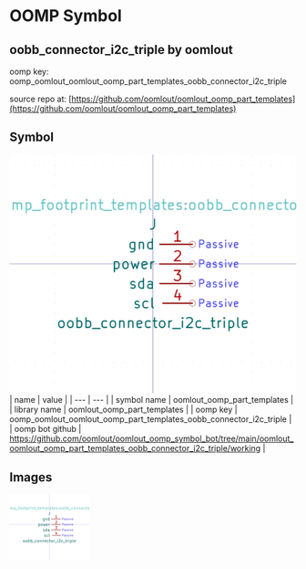 # OOMP Symbol  
## oobb_connector_i2c_triple  by oomlout  
  
oomp key: oomp_oomlout_oomlout_oomp_part_templates_oobb_connector_i2c_triple  
  
source repo at: [https://github.com/oomlout/oomlout_oomp_part_templates](https://github.com/oomlout/oomlout_oomp_part_templates)  
## Symbol  
  
[![working.png](working_600.png)](working.png)  
| name | value | 
| --- | --- | 
| symbol name | oomlout_oomp_part_templates | 
| library name | oomlout_oomp_part_templates | 
| oomp key | oomp_oomlout_oomlout_oomp_part_templates_oobb_connector_i2c_triple | 
| oomp bot github | https://github.com/oomlout/oomlout_oomp_symbol_bot/tree/main/oomlout_oomlout_oomp_part_templates_oobb_connector_i2c_triple/working | 
## Images  
  
[![working.png](working_140.png)](working.png)  

